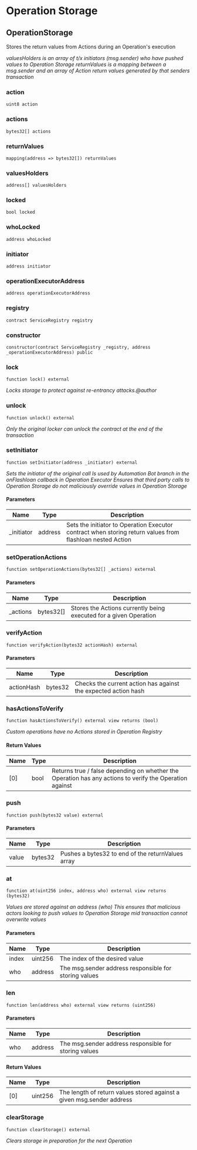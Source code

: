 # Operation Storage

## OperationStorage

Stores the return values from Actions during an Operation's execution

_valuesHolders is an array of t/x initiators (msg.sender) who have pushed values to Operation Storage returnValues is a mapping between a msg.sender and an array of Action return values generated by that senders transaction_

### action

```solidity
uint8 action
```

### actions

```solidity
bytes32[] actions
```

### returnValues

```solidity
mapping(address => bytes32[]) returnValues
```

### valuesHolders

```solidity
address[] valuesHolders
```

### locked

```solidity
bool locked
```

### whoLocked

```solidity
address whoLocked
```

### initiator

```solidity
address initiator
```

### operationExecutorAddress

```solidity
address operationExecutorAddress
```

### registry

```solidity
contract ServiceRegistry registry
```

### constructor

```solidity
constructor(contract ServiceRegistry _registry, address _operationExecutorAddress) public
```

### lock

```solidity
function lock() external
```

_Locks storage to protect against re-entrancy attacks.@author_

### unlock

```solidity
function unlock() external
```

_Only the original locker can unlock the contract at the end of the transaction_

### setInitiator

```solidity
function setInitiator(address _initiator) external
```

_Sets the initiator of the original call Is used by Automation Bot branch in the onFlashloan callback in Operation Executor Ensures that third party calls to Operation Storage do not maliciously override values in Operation Storage_

#### Parameters

| Name        | Type    | Description                                                                                               |
| ----------- | ------- | --------------------------------------------------------------------------------------------------------- |
| \_initiator | address | Sets the initiator to Operation Executor contract when storing return values from flashloan nested Action |

### setOperationActions

```solidity
function setOperationActions(bytes32[] _actions) external
```

#### Parameters

| Name      | Type       | Description                                                       |
| --------- | ---------- | ----------------------------------------------------------------- |
| \_actions | bytes32\[] | Stores the Actions currently being executed for a given Operation |

### verifyAction

```solidity
function verifyAction(bytes32 actionHash) external
```

#### Parameters

| Name       | Type    | Description                                                    |
| ---------- | ------- | -------------------------------------------------------------- |
| actionHash | bytes32 | Checks the current action has against the expected action hash |

### hasActionsToVerify

```solidity
function hasActionsToVerify() external view returns (bool)
```

_Custom operations have no Actions stored in Operation Registry_

#### Return Values

| Name | Type | Description                                                                                             |
| ---- | ---- | ------------------------------------------------------------------------------------------------------- |
| \[0] | bool | Returns true / false depending on whether the Operation has any actions to verify the Operation against |

### push

```solidity
function push(bytes32 value) external
```

#### Parameters

| Name  | Type    | Description                                       |
| ----- | ------- | ------------------------------------------------- |
| value | bytes32 | Pushes a bytes32 to end of the returnValues array |

### at

```solidity
function at(uint256 index, address who) external view returns (bytes32)
```

_Values are stored against an address (who) This ensures that malicious actors looking to push values to Operation Storage mid transaction cannot overwrite values_

#### Parameters

| Name  | Type    | Description                                           |
| ----- | ------- | ----------------------------------------------------- |
| index | uint256 | The index of the desired value                        |
| who   | address | The msg.sender address responsible for storing values |

### len

```solidity
function len(address who) external view returns (uint256)
```

#### Parameters

| Name | Type    | Description                                           |
| ---- | ------- | ----------------------------------------------------- |
| who  | address | The msg.sender address responsible for storing values |

#### Return Values

| Name | Type    | Description                                                           |
| ---- | ------- | --------------------------------------------------------------------- |
| \[0] | uint256 | The length of return values stored against a given msg.sender address |

### clearStorage

```solidity
function clearStorage() external
```

_Clears storage in preparation for the next Operation_
